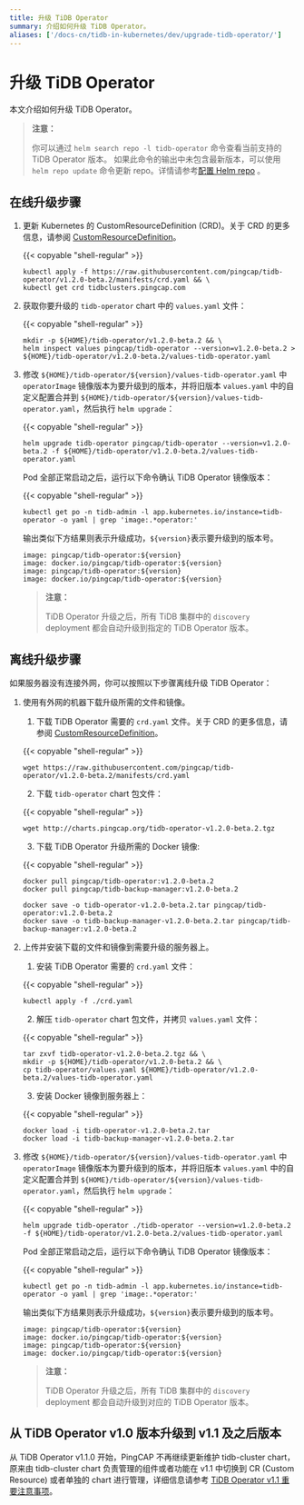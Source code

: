 ```yaml
---
title: 升级 TiDB Operator
summary: 介绍如何升级 TiDB Operator。
aliases: ['/docs-cn/tidb-in-kubernetes/dev/upgrade-tidb-operator/']
---
```


# 升级 TiDB Operator

本文介绍如何升级 TiDB Operator。

 > **注意：**
 >
 > 你可以通过 `helm search repo -l tidb-operator` 命令查看当前支持的 TiDB Operator 版本。
 > 如果此命令的输出中未包含最新版本，可以使用 `helm repo update` 命令更新 repo。详情请参考[配置 Helm repo](tidb-toolkit.md#配置-helm-repo) 。

## 在线升级步骤

1. 更新 Kubernetes 的 CustomResourceDefinition (CRD)。关于 CRD 的更多信息，请参阅 [CustomResourceDefinition](https://kubernetes.io/docs/tasks/access-kubernetes-api/custom-resources/custom-resource-definitions/)。

    {{< copyable "shell-regular" >}}

    ```shell
    kubectl apply -f https://raw.githubusercontent.com/pingcap/tidb-operator/v1.2.0-beta.2/manifests/crd.yaml && \
    kubectl get crd tidbclusters.pingcap.com
    ```

2. 获取你要升级的 `tidb-operator` chart 中的 `values.yaml` 文件：

    {{< copyable "shell-regular" >}}

    ```shell
    mkdir -p ${HOME}/tidb-operator/v1.2.0-beta.2 && \
    helm inspect values pingcap/tidb-operator --version=v1.2.0-beta.2 > ${HOME}/tidb-operator/v1.2.0-beta.2/values-tidb-operator.yaml
    ```

3. 修改 `${HOME}/tidb-operator/${version}/values-tidb-operator.yaml` 中 `operatorImage` 镜像版本为要升级到的版本，并将旧版本 `values.yaml` 中的自定义配置合并到 `${HOME}/tidb-operator/${version}/values-tidb-operator.yaml`，然后执行 `helm upgrade`：

    {{< copyable "shell-regular" >}}

    ```shell
    helm upgrade tidb-operator pingcap/tidb-operator --version=v1.2.0-beta.2 -f ${HOME}/tidb-operator/v1.2.0-beta.2/values-tidb-operator.yaml
    ```
    
    Pod 全部正常启动之后，运行以下命令确认 TiDB Operator 镜像版本：

    {{< copyable "shell-regular" >}}

    ```shell
    kubectl get po -n tidb-admin -l app.kubernetes.io/instance=tidb-operator -o yaml | grep 'image:.*operator:'
    ```

    输出类似下方结果则表示升级成功，`${version}`表示要升级到的版本号。

    ```
    image: pingcap/tidb-operator:${version}
    image: docker.io/pingcap/tidb-operator:${version}
    image: pingcap/tidb-operator:${version}
    image: docker.io/pingcap/tidb-operator:${version}
    ```

    > **注意：**
    >
    > TiDB Operator 升级之后，所有 TiDB 集群中的 `discovery` deployment 都会自动升级到指定的 TiDB Operator 版本。

## 离线升级步骤

如果服务器没有连接外网，你可以按照以下步骤离线升级 TiDB Operator：

1. 使用有外网的机器下载升级所需的文件和镜像。

    1. 下载 TiDB Operator 需要的 `crd.yaml` 文件。关于 CRD 的更多信息，请参阅 [CustomResourceDefinition](https://kubernetes.io/docs/tasks/access-kubernetes-api/custom-resources/custom-resource-definitions/)。
   
    {{< copyable "shell-regular" >}}

    ```shell
    wget https://raw.githubusercontent.com/pingcap/tidb-operator/v1.2.0-beta.2/manifests/crd.yaml
    ```

    2. 下载 `tidb-operator` chart 包文件：

    {{< copyable "shell-regular" >}}

    ```shell
    wget http://charts.pingcap.org/tidb-operator-v1.2.0-beta.2.tgz
    ```
   
    3. 下载 TiDB Operator 升级所需的 Docker 镜像:

    {{< copyable "shell-regular" >}}

    ```shell
    docker pull pingcap/tidb-operator:v1.2.0-beta.2
    docker pull pingcap/tidb-backup-manager:v1.2.0-beta.2

    docker save -o tidb-operator-v1.2.0-beta.2.tar pingcap/tidb-operator:v1.2.0-beta.2
    docker save -o tidb-backup-manager-v1.2.0-beta.2.tar pingcap/tidb-backup-manager:v1.2.0-beta.2
    ```
   
2. 上传并安装下载的文件和镜像到需要升级的服务器上。

    1. 安装 TiDB Operator 需要的 `crd.yaml` 文件：

    {{< copyable "shell-regular" >}}

    ```shell
    kubectl apply -f ./crd.yaml
    ```

    2. 解压 `tidb-operator` chart 包文件，并拷贝 `values.yaml` 文件：

    {{< copyable "shell-regular" >}}

    ```shell
    tar zxvf tidb-operator-v1.2.0-beta.2.tgz && \
    mkdir -p ${HOME}/tidb-operator/v1.2.0-beta.2 && \
    cp tidb-operator/values.yaml ${HOME}/tidb-operator/v1.2.0-beta.2/values-tidb-operator.yaml
    ```

    3. 安装 Docker 镜像到服务器上：

    {{< copyable "shell-regular" >}}

    ```shell
    docker load -i tidb-operator-v1.2.0-beta.2.tar
    docker load -i tidb-backup-manager-v1.2.0-beta.2.tar
    ```

3. 修改 `${HOME}/tidb-operator/${version}/values-tidb-operator.yaml` 中 `operatorImage` 镜像版本为要升级到的版本，并将旧版本 `values.yaml` 中的自定义配置合并到 `${HOME}/tidb-operator/${version}/values-tidb-operator.yaml`，然后执行 `helm upgrade`：

   {{< copyable "shell-regular" >}}

    ```shell
    helm upgrade tidb-operator ./tidb-operator --version=v1.2.0-beta.2 -f ${HOME}/tidb-operator/v1.2.0-beta.2/values-tidb-operator.yaml
    ```

   Pod 全部正常启动之后，运行以下命令确认 TiDB Operator 镜像版本：

   {{< copyable "shell-regular" >}}

    ```shell
    kubectl get po -n tidb-admin -l app.kubernetes.io/instance=tidb-operator -o yaml | grep 'image:.*operator:'
    ```

   输出类似下方结果则表示升级成功，`${version}`表示要升级到的版本号。

    ```
    image: pingcap/tidb-operator:${version}
    image: docker.io/pingcap/tidb-operator:${version}
    image: pingcap/tidb-operator:${version}
    image: docker.io/pingcap/tidb-operator:${version}
    ```

   > **注意：**
   >
   > TiDB Operator 升级之后，所有 TiDB 集群中的 `discovery` deployment 都会自动升级到对应的 TiDB Operator 版本。

## 从 TiDB Operator v1.0 版本升级到 v1.1 及之后版本

从 TiDB Operator v1.1.0 开始，PingCAP 不再继续更新维护 tidb-cluster chart，原来由 tidb-cluster chart 负责管理的组件或者功能在 v1.1 中切换到 CR (Custom Resource) 或者单独的 chart 进行管理，详细信息请参考 [TiDB Operator v1.1 重要注意事项](notes-tidb-operator-v1.1.md)。
